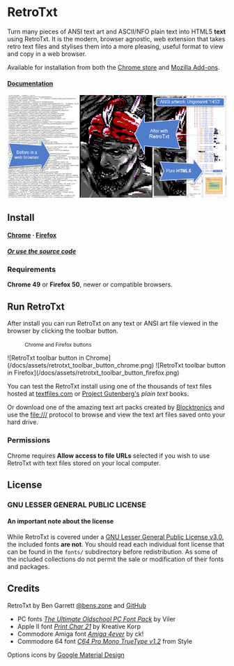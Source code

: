 # RetroTxt

Turn many pieces of ANSI text art and ASCII/NFO plain text into HTML5 **text** using RetroTxt. It is the modern, browser agnostic, web extension that takes retro text files and stylises them into a more pleasing, useful format to view and copy in a web browser.

Available for installation from both the [Chrome store](https://chrome.google.com/webstore/detail/retrotxt/gkjkgilckngllkopkogcaiojfajanahn) and [Mozilla Add-ons](https://addons.mozilla.org/en-US/firefox/addon/retrotxt/).

#### [Documentation](https://github.com/bengarrett/RetroTxt/blob/master/docs/index.md)

![RetroTxt showcase](/docs/assets/readme_showcase.png)

## Install

#### [Chrome](https://chrome.google.com/webstore/detail/retrotxt/gkjkgilckngllkopkogcaiojfajanahn) · [Firefox](https://addons.mozilla.org/en-US/firefox/addon/retrotxt/)

##### [Or use the source code](https://github.com/bengarrett/RetroTxt/blob/master/docs/source_code.md)

### Requirements

**Chrome 49** or **Firefox 50**, newer or compatible browsers.

## Run RetroTxt

After install you can run RetroTxt on any text or ANSI art file viewed in the browser by clicking the toolbar button.

<figure><small>Chrome and Firefox buttons</small></figure>
![RetroTxt toolbar button in Chrome](/docs/assets/retrotxt_toolbar_button_chrome.png) ![RetroTxt toolbar button in Firefox](/docs/assets/retrotxt_toolbar_button_firefox.png)

You can test the RetroTxt install using one of the thousands of text files hosted at [textfiles.com](http://textfiles.com/directory.html) or [Project Gutenberg's](https://www.gutenberg.org/catalog/) _plain text_ books.

Or download one of the amazing text art packs created by [Blocktronics](http://blocktronics.org/artpacks/) and use the <file:///> protocol to browse and view the text art files saved onto your hard drive.

### Permissions

Chrome requires **Allow access to file URLs** selected if you wish to use RetroTxt with text files stored on your local computer.

## License

### GNU LESSER GENERAL PUBLIC LICENSE

#### An important note about the license

While RetroTxt is covered under a [GNU Lesser General Public License v3.0](http://choosealicense.com/licenses/lgpl-3.0/), the included fonts **are not**. You should read each individual font license that can be found in the `fonts/` subdirectory before redistribution. As some of the included collections do not permit the sale or modification of their fonts and packages.

## Credits

RetroTxt by Ben Garrett [@bens.zone](http://bens.zone/) and [GitHub](https://github.com/bengarrett/)

- PC fonts [_The Ultimate Oldschool PC Font Pack_](http://int10h.org/oldschool-pc-fonts/) by Viler
- Apple II font [_Print Char 21_](http://www.kreativekorp.com/software/fonts/apple2.shtml) by Kreative Korp
- Commodore Amiga font [_Amiga 4ever_](http://www.freakyfonts.de/) by ck!
- Commodore 64 font [_C64 Pro Mono TrueType v1.2_](http://style64.org/c64-truetype) from Style

Options icons by [Google Material Design](https://material.google.com/)
